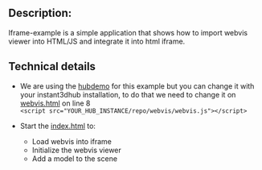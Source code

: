 
## Description:
Iframe-example is a simple application that shows how to import webvis viewer into HTML/JS and integrate it into html iframe.

## Technical details
- We are using the [hubdemo](https://hubdemo.threedy.io/repo/webvis/webvis.js) for this example but you can change it with your instant3dhub installation, to do that we need to change it on  [webvis.html](./webvis.html)  on line 8    
  `<script src="YOUR_HUB_INSTANCE/repo/webvis/webvis.js"></script>` 

- Start the [index.html](./index.html) to:
  -  Load webvis into iframe
  -  Initialize the webvis viewer 
  -  Add a model to the scene
